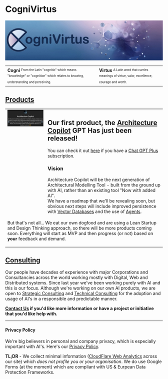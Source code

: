 # CogniVirtus

<img src="./Images/CogniVirtus%20Banner.jpg" alt="Cognivirtus - Excellence in Understanding" class="img-full-width">

<style>
  table#noborder td {
    border: none;
    vertical-align: top;
  }
</style>

<table id="noborder">
  <tbody>
    <tr>
      <td>
        <b>Cogni</b>
        <sup><sub>From the Latin "cognitio" which means "knowledge" or "cognition" which relates to knowing, understanding and perceiving.</sub></sup>
      </td>
      <td>
        <b>Virtus</b>
        <sup><sub>A Latin word that carries meanings of virtue, valor, excellence, courage and worth.</sub></sup>
      </td>
    </tr>
  </tbody>
</table>

## [Products](./Products/products.html)
<table id="noborder">
  <tbody>
    <tr>
      <td>
        <img src="./Products/Architecture Copilot - MVP - body.png" alt="Architecture Copilot" class="img-half-width">
      </td>
      <td>
        <h2>Our first product, the <a href="./Products/architectureCopilot.html">Architecture Copilot</a> GPT Has just been released!</h2>
        You can check it out <a href="https://chat.openai.com/g/g-iHXlDzolq-architecture-copilot">here</a> if you have a <a href="https://openai.com/blog/chatgpt-plus">Chat GPT Plus</a> subscription.
        <h3>Vision</h3>
        Architecture Copilot will be the next generation of Architectural Modelling Tool - built from the ground up with AI, rather than an existing tool "Now with added AI".
        <br>
        We have a roadmap that we'll be revealing soon, but obvious next steps will include improved persistence with <a href="https://en.wikipedia.org/wiki/Vector_database">Vector Databases</a> and the use of <a href="https://developer.nvidia.com/blog/introduction-to-llm-agents/">Agents</a>.
      </td>
    </tr>
    <tr>
      <td colspan="2">
        <p>But that's not all... We eat our own dogfood and are using a Lean Startup and Design Thinking approach, so there will be more products coming soon. Everything will start as MVP and then progress (or not) based on <b>your</b> feedback and demand.
      </td>
    </tr>
  </tbody>
</table>

## [Consulting](Consulting/consulting.html)
Our people have decades of experience with major Corporations and Consultancies across the world working mostly with Digital, Web and Distributed systems. Since last year we've been working purely with AI and this is our focus. Although we're working on our own AI products, we are open to [Strategic Consulting](./Consulting/strategic.html) and [Technical Consulting](./Consulting/technology.html) for the adoption and usage of AI's in a responsible and predictable manner.

**[Contact Us](./contact.html) if you'd like more information or have a project or initiative that you'd like help with.**

---

#### Privacy Policy
We're big believers in personal and company privacy, which is especially important with AI's. Here's our [Privacy Policy](./privacypolicy.md).

**TL;DR** - We collect minimal information ([CloudFlare Web Analytics](https://www.cloudflare.com/en-au/web-analytics/) across our site) which *does not profile you or your organisation*. We do use Google Forms (at the moment) which are compliant with US & Eurpean Data Protection Frameworks.
